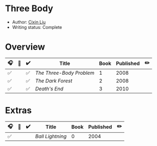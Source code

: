 # Three Body

- Author: [Cixin Liu](/authors.md#cixin-liu)
- Writing status: Complete

# Overview

| 🎧 | 📱 | ✔️ | Title | Book | Published | ✏️ |
| - | - | - | - | - | - | - |
| ✅ | | ✅ | _The Three-Body Problem_ | 1 | 2008 | |
| ✅ | | ✅ | _The Dark Forest_ | 2 | 2008 | |
| ✅ | | ✅ | _Death's End_ | 3 | 2010 | |

# Extras

| 🎧 | 📱 | ✔️ | Title | Book | Published | ✏️ |
| - | - | - | - | - | - | - |
| ✅ | | | _Ball Lightning_ | 0 | 2004 | |
